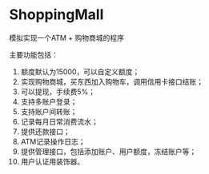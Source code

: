 # ShoppingMall
模拟实现一个ATM + 购物商城的程序

主要功能包括：
1. 额度默认为15000，可以自定义额度；
2. 实现购物商城，买东西加入购物车，调用信用卡接口结账；
3. 可以提现，手续费5%；
4. 支持多账户登录；
5. 支持账户间转账；
6. 记录每月日常消费流水；
7. 提供还款接口；
8. ATM记录操作日志；
9. 提供管理接口，包括添加账户、用户额度，冻结账户等；
10. 用户认证用装饰器。
